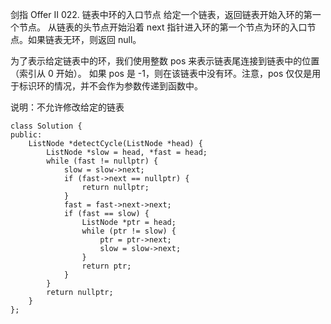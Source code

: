   剑指 Offer II 022. 链表中环的入口节点
给定一个链表，返回链表开始入环的第一个节点。 从链表的头节点开始沿着 next 指针进入环的第一个节点为环的入口节点。如果链表无环，则返回 null。

为了表示给定链表中的环，我们使用整数 pos 来表示链表尾连接到链表中的位置（索引从 0 开始）。 如果 pos 是 -1，则在该链表中没有环。注意，pos 仅仅是用于标识环的情况，并不会作为参数传递到函数中。

说明：不允许修改给定的链表



	class Solution {
	public:
	    ListNode *detectCycle(ListNode *head) {
	        ListNode *slow = head, *fast = head;
	        while (fast != nullptr) {
	            slow = slow->next;
	            if (fast->next == nullptr) {
	                return nullptr;
	            }
	            fast = fast->next->next;
	            if (fast == slow) {
	                ListNode *ptr = head;
	                while (ptr != slow) {
	                    ptr = ptr->next;
	                    slow = slow->next;
	                }
	                return ptr;
	            }
	        }
	        return nullptr;
	    }
	};